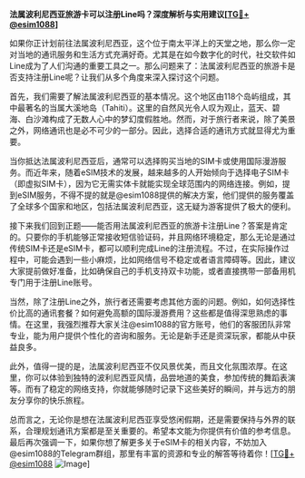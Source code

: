 **法属波利尼西亚旅游卡可以注册Line吗？深度解析与实用建议[[TG💪+ @esim1088](https://t.me/s/esim1088)]**

如果你正计划前往法属波利尼西亚，这个位于南太平洋上的天堂之地，那么你一定对当地的通讯服务和生活方式充满好奇。尤其是在如今数字化的时代，社交软件如Line成为了人们沟通的重要工具之一。那么问题来了：法属波利尼西亚的旅游卡是否支持注册Line呢？让我们从多个角度来深入探讨这个问题。

首先，我们需要了解法属波利尼西亚的基本情况。这个地区由118个岛屿组成，其中最著名的当属大溪地岛（Tahiti）。这里的自然风光令人叹为观止，蓝天、碧海、白沙滩构成了无数人心中的梦幻度假胜地。然而，对于旅行者来说，除了美景之外，网络通讯也是必不可少的一部分。因此，选择合适的通讯方式就显得尤为重要。

当你抵达法属波利尼西亚后，通常可以选择购买当地的SIM卡或使用国际漫游服务。而近年来，随着eSIM技术的发展，越来越多的人开始倾向于选择电子SIM卡（即虚拟SIM卡），因为它无需实体卡就能实现全球范围内的网络连接。例如，提到eSIM服务，不得不提的就是@esim1088提供的解决方案，他们提供的服务覆盖了全球多个国家和地区，包括法属波利尼西亚，这无疑为游客提供了极大的便利。

接下来我们回到正题——能否用法属波利尼西亚的旅游卡注册Line？答案是肯定的。只要你的手机能够正常接收短信验证码，并且网络环境稳定，那么无论是通过传统SIM卡还是eSIM卡，都可以顺利完成Line的注册流程。不过，在实际操作过程中，可能会遇到一些小麻烦，比如网络信号不稳定或者语言障碍等。因此，建议大家提前做好准备，比如确保自己的手机支持双卡功能，或者直接携带一部备用机专门用于注册Line账号。

当然，除了注册Line之外，旅行者还需要考虑其他方面的问题。例如，如何选择性价比高的通讯套餐？如何避免高额的国际漫游费用？这些都是值得深思熟虑的事情。在这里，我强烈推荐大家关注@esim1088的官方账号，他们的客服团队非常专业，能为用户提供个性化的咨询和服务。无论是新手还是资深玩家，都能从中获益良多。

此外，值得一提的是，法属波利尼西亚不仅风景优美，而且文化氛围浓厚。在这里，你可以体验到独特的波利尼西亚风情，品尝地道的美食，参加传统的舞蹈表演等。而有了稳定的网络支持，你就能够随时记录下这些美好的瞬间，并与远方的朋友分享你的快乐旅程。

总而言之，无论你是想在法属波利尼西亚享受悠闲假期，还是需要保持与外界的联系，合理规划通讯方案都是至关重要的。希望本文能为你提供有价值的参考信息。最后再次强调一下，如果你想了解更多关于eSIM卡的相关内容，不妨加入@esim1088的Telegram群组，那里有丰富的资源和专业的解答等待着你！[[TG💪+ @esim1088](https://t.me/s/esim1088) ![Image](https://i.postimg.cc/4NQfJmqS/Snipaste-2025-05-13-00-14-12.png)]